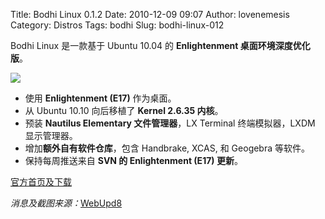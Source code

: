 Title: Bodhi Linux 0.1.2
Date: 2010-12-09 09:07
Author: lovenemesis
Category: Distros
Tags: bodhi
Slug: bodhi-linux-012

Bodhi Linux 是一款基于 Ubuntu 10.04 的 **Enlightenment
桌面环境深度优化版**。

[![](http://linuxtoy.org/img/2010/12/bodhi4.png)](http://linuxtoy.org/img/2010/12/bodhi4.png)

-   使用 **Enlightenment (E17)** 作为桌面。
-   从 Ubuntu 10.10 向后移植了 **Kernel 2.6.35 内核**。
-   预装 **Nautilus Elementary 文件管理器**，LX Terminal
    终端模拟器，LXDM 显示管理器。
-   增加**额外自有软件仓库**，包含 Handbrake, XCAS, 和 Geogebra 等软件。
-   保持每周推送来自 **SVN 的 Enlightenment (E17) 更新**。

[官方首页及下载](http://www.bodhilinux.com/)

*消息及截图来源：*[WebUpd8](http://www.webupd8.org/2010/12/bodhi-linux-is-fast-minimalistic.html)
